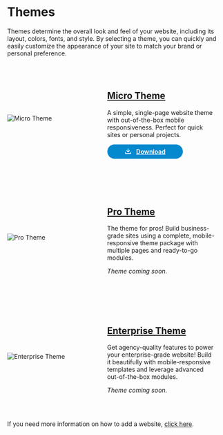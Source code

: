 # Themes

Themes determine the overall look and feel of your website, including its layout, colors, fonts, and style. By selecting a theme, you can quickly and easily customize the appearance of your site to match your brand or personal preference. 

<div class="border p-4" style="height: 255px; margin-bottom: 20px; display: flex; align-items: center;">
  <div style="width: 40%; float: left;">
    <img src="/static/images/themes/micro-theme-thumbnail.jpg" alt="Micro Theme">
  </div>
  <div style="width: 50%; float: left; padding-left: 30px;">
    <h2 class="mt-0"><a href="/themes/micro">Micro Theme</a></h2>
    <p class="mt-3">A simple, single-page website theme with out-of-the-box mobile responsiveness. Perfect for quick sites or personal projects.</p>
    <a href="https://solodev-micro.s3.amazonaws.com/releases/micro-latest.zip" style="background-color: #0488ce; color: #fff; padding: .5rem 2.5rem; border-radius: 20px; font-weight: 600; display: inline-flex;"><span style="padding-right: .7rem; display: inline-flex; align-items: center;"><svg xmlns="http://www.w3.org/2000/svg" viewBox="0 0 16 16" width="16" height="16" fill="#fff"><path d="M2.75 14A1.75 1.75 0 0 1 1 12.25v-2.5a.75.75 0 0 1 1.5 0v2.5c0 .138.112.25.25.25h10.5a.25.25 0 0 0 .25-.25v-2.5a.75.75 0 0 1 1.5 0v2.5A1.75 1.75 0 0 1 13.25 14Z"></path><path d="M7.25 7.689V2a.75.75 0 0 1 1.5 0v5.689l1.97-1.969a.749.749 0 1 1 1.06 1.06l-3.25 3.25a.749.749 0 0 1-1.06 0L4.22 6.78a.749.749 0 1 1 1.06-1.06l1.97 1.969Z"></path></svg></span> Download</a>
  </div>
</div>

<div class="border p-4" style="height: 255px; margin-bottom: 20px; display: flex; align-items: center;">
  <div style="width: 40%; float: left;">
    <img src="/static/images/themes/pro-theme-thumbnail.jpg" alt="Pro Theme">
  </div>
  <div style="width: 50%; float: left; padding-left: 30px;">
    <h2><a href="/themes/pro">Pro Theme</a></h2>
    <p class="mt-3">The theme for pros! Build business-grade sites using a complete, mobile-responsive theme package with multiple pages and ready-to-go modules.</p>
    <p class="mt-3"><em>Theme coming soon.</em></p>
  </div>
</div>

<div class="border p-4" style="height: 255px; margin-bottom: 20px; display: flex; align-items: center;">
  <div style="width: 40%; float: left;">
    <img src="/static/images/themes/enterprise-theme-thumbnail.jpg" alt="Enterprise Theme">
  </div>
  <div style="width: 50%; float: left; padding-left: 30px;">
    <h2><a href="/themes/enterprise">Enterprise Theme</a></h2>
    <p class="mt-3">Get agency-quality features to power your enterprise-grade website! Build it beautifully with mobile-responsive templates and leverage advanced out-of-the-box modules.</p>
    <p class="mt-3"><em>Theme coming soon.</em></p>
  </div>
</div>

If you need more information on how to add a website, [click here](https://cms.solodev.net/tutorials/cms/how-to-add-a-website/).